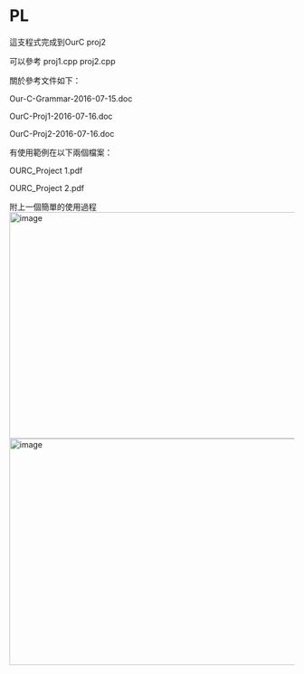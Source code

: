 # PL

這支程式完成到OurC proj2 

可以參考 proj1.cpp proj2.cpp

關於參考文件如下：

Our-C-Grammar-2016-07-15.doc

OurC-Proj1-2016-07-16.doc

OurC-Proj2-2016-07-16.doc

有使用範例在以下兩個檔案：

OURC_Project 1.pdf

OURC_Project 2.pdf


附上一個簡單的使用過程
<br/>
<img width="750" height="400" alt="image" src="https://github.com/user-attachments/assets/2530c732-7c2f-448d-b918-fdbdedd1ab8a" />
<img width="750" height="400" alt="image" src="https://github.com/user-attachments/assets/37c4af14-8533-42d8-9bfd-81b68d10ebc2" />



